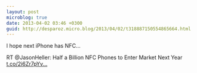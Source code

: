 ```yaml
---
layout: post
microblog: true
date: 2013-04-02 03:46 +0300
guid: http://desparoz.micro.blog/2013/04/02/t318887150554865664.html
---
```

I hope next iPhone has NFC…

RT @JasonHeller: Half a Billion NFC Phones to Enter Market Next Year  [t.co/2i6Zr7pYv...](http://t.co/2i6Zr7pYvs)
